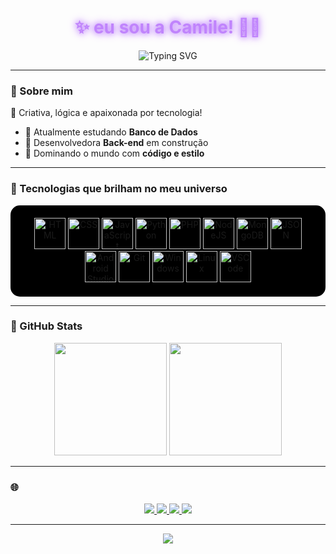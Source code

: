 <!-- Banner neon preto e roxo com efeito digitando -->
<h1 align="center" style="color:#C084FC; text-shadow: 0 0 8px #C084FC, 0 0 15px #C084FC;">✨ eu sou a Camile! 👩‍💻</h1>

<p align="center">
  <img src="https://readme-typing-svg.demolab.com?font=Fira+Code&pause=1000&color=C084FC&center=true&vCenter=true&width=435&lines=uma+Back-end+em+desenvolvimento!;" alt="Typing SVG" />
</p>

---

### 🪷 Sobre mim

🌙 Criativa, lógica e apaixonada por tecnologia!

- 🧠 Atualmente estudando **Banco de Dados**  
- 💜 Desenvolvedora **Back-end** em construção  
- 👾 Dominando o mundo com **código e estilo**  

---

### 💫 Tecnologias que brilham no meu universo

<div align="center" style="background-color:#000000; padding: 20px; border-radius: 15px;">
  <img alt="HTML" height="50" src="https://cdn.jsdelivr.net/gh/devicons/devicon/icons/html5/html5-original.svg">
  <img alt="CSS" height="50" src="https://cdn.jsdelivr.net/gh/devicons/devicon/icons/css3/css3-original.svg">
  <img alt="JavaScript" height="50" src="https://cdn.jsdelivr.net/gh/devicons/devicon/icons/javascript/javascript-plain.svg">
  <img alt="Python" height="50" src="https://cdn.jsdelivr.net/gh/devicons/devicon/icons/python/python-original.svg">
  <img alt="PHP" height="50" src="https://cdn.jsdelivr.net/gh/devicons/devicon/icons/php/php-original.svg">
  <img alt="NodeJS" height="50" src="https://cdn.jsdelivr.net/gh/devicons/devicon/icons/nodejs/nodejs-original.svg">
  <img alt="MongoDB" height="50" src="https://cdn.jsdelivr.net/gh/devicons/devicon/icons/mongodb/mongodb-original.svg">
  <img alt="JSON" height="50" src="https://img.icons8.com/color/48/000000/json--v1.png">
  <img alt="Android Studio" height="50" src="https://cdn.jsdelivr.net/gh/devicons/devicon/icons/androidstudio/androidstudio-original.svg">
  <img alt="Git" height="50" src="https://cdn.jsdelivr.net/gh/devicons/devicon/icons/git/git-original.svg">
  <img alt="Windows" height="50" src="https://cdn.jsdelivr.net/gh/devicons/devicon/icons/windows8/windows8-original.svg">
  <img alt="Linux" height="50" src="https://cdn.jsdelivr.net/gh/devicons/devicon/icons/linux/linux-original.svg">
  <img alt="VSCode" height="50" src="https://cdn.jsdelivr.net/gh/devicons/devicon/icons/vscode/vscode-original.svg">
</div>

---

### 🌌 GitHub Stats

<div align="center">
  <img height="180em" src="https://github-readme-stats.vercel.app/api?username=devcamile&show_icons=true&theme=tokyonight&hide_border=false&title_color=C084FC&icon_color=C084FC&text_color=ffffff&bg_color=000000" />
  <img height="180em" src="https://github-readme-stats.vercel.app/api/top-langs/?username=devcamile&layout=compact&theme=tokyonight&title_color=C084FC&text_color=ffffff&bg_color=000000"/>
</div>

---

### 🌐 

<div align="center">
  <a href="mailto:camile123dias08santos@gmail.com" target="_blank">
    <img src="https://img.shields.io/badge/Gmail-ff3333?style=for-the-badge&logo=gmail&logoColor=white&labelColor=000000"/>
  </a>
  <a href="https://www.instagram.com/dev.camile" target="_blank">
    <img src="https://img.shields.io/badge/Instagram-cc33ff?style=for-the-badge&logo=instagram&logoColor=white&labelColor=000000"/>
  </a>
  <a href="https://www.linkedin.com/in/seuusuario" target="_blank">
    <img src="https://img.shields.io/badge/LinkedIn-8844ff?style=for-the-badge&logo=linkedin&logoColor=white&labelColor=000000"/>
  </a>
  <a href="https://discord.com/users/Dev.Camile" target="_blank">
    <img src="https://img.shields.io/badge/Discord-9966ff?style=for-the-badge&logo=discord&logoColor=white&labelColor=000000"/>
  </a>
</div>

---

<p align="center">
  <img src="https://capsule-render.vercel.app/api?type=waving&color=8B5CF6&height=200&section=footer&text=Obrigada+por+visitar!+%F0%9F%92%9C&fontColor=ffffff&fontSize=25&animation=fadeIn" />
</p>
